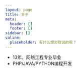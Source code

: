 ```yaml
---
layout: page
title: 关于
meta:
  header: []
  footer: []
sidebar: []
valine:
  placeholder: 有什么想对我说的呢？
---
```


- 13年，网络工程专业毕业
- PHP/JAVA/PYTHON编程开发